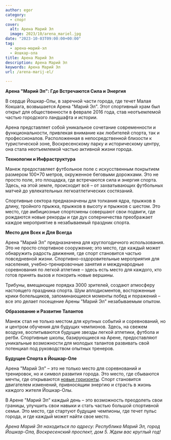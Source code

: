 ```yaml
---
author: egor
category:
  - спорт
cover:
  alt: Арена Марий Эл
  image: 2023/10/arena_mariel.jpg
date: "2023-10-03T09:00:00+00:00"
tag:
  - арена-марий-эл
  - йошкар-ола
title: Арена Марий Эл
description: Арена Марий Эл
keywords: Арена Марий Эл
url: /arena-marij-el/

---
```

**Арена "Марий Эл": Где Встречаются Сила и Энергия**

В сердце Йошкар-Олы, в заречной части города, где течет Малая Кокшага, возвышается Арена "Марий Эл". Этот спортивный храм был открыт для общественности в феврале 2016 года, став неотъемлемой частью городского ландшафта и истории.

Арена представляет собой уникальное сочетание современности и функциональности, привлекая внимание как любителей спорта, так и профессионалов. Расположенная в непосредственной близости к туристической зоне, Воскресенскому парку и историческому центру, она стала неотъемлемой частью активной жизни города.

**Технологии и Инфраструктура**

Манеж предоставляет футбольное поле с искусственным покрытием размером 100\*70 метров, окруженное беговыми дорожками. Это не просто поле, это площадка, где встречаются сила и энергия спорта. Здесь, на этой земле, происходит всё – от захватывающих футбольных матчей до увлекательных легкоатлетических состязаний.

Спортивные сектора предназначены для толкания ядра, прыжков в длину, тройного прыжка, прыжков в высоту и прыжков с шестом. Это место, где амбициозные спортсмены совершают свои подвиги, где рождаются новые рекорды и где дух соперничества преображает каждое мероприятие в незабываемый праздник спорта.

**Место для Всех и Для Всегда**

Арена "Марий Эл" предназначена для круглогодичного использования. Это не просто спортивное сооружение; это место, где каждый может обнаружить радость движения, где спорт становится частью повседневной жизни. Спортивно-оздоровительные мероприятия для населения, учебно-тренировочные занятия и международные соревнования по легкой атлетике – здесь есть место для каждого, кто готов принять вызов и покорить новые вершины.

Трибуны, вмещающие порядка 3000 зрителей, создают атмосферу настоящего праздника спорта. Шум аплодисментов, восторженные крики болельщиков, запоминающиеся моменты побед и поражений – все это делает посещение Арены "Марий Эл" незабываемым опытом.

**Образование и Развитие Талантов**

Манеж стал не только местом для крупных событий и соревнований, но и центром обучения для будущих чемпионов. Здесь, на свежем воздухе, воспитываются будущие звезды легкой атлетики, футбола и регби. Спортивные школы, базирующиеся на Арене, предоставляют уникальные возможности для молодых талантов развивать свой потенциал под руководством опытных тренеров.

**Будущее Спорта в Йошкар-Оле**

Арена "Марий Эл" – это не только место для соревнований и тренировок, но и символ развития города. Это место, где сбываются мечты, где открываются [новые горизонты](/festival-vozduhoplavaniya/). Спорт становится двигателем изменений, привносящим энергию и страсть в жизнь каждого жителя Йошкар-Олы.

В Арене "Марий Эл" каждый день – это возможность преодолеть свои границы, улучшить свои навыки и стать частью большой спортивной семьи. Это место, где стартуют будущие чемпионы, где течет пульс города, и где каждый может найти свое место.

_Арена Марий Эл находиться по адресу: Республика Марий Эл, город Йошкар-Ола, Воскресенский проспект, дом 5\. Ждем вас круглый год!_
